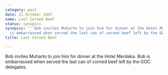 ```yaml
---
category: past
date: 21 October 1947
name: Last Corned Beef
status: synopsis
synopsis: '''Bob invites Muharto to join him for dinner at the Hotel Merdeka. Bob
  is embarrassed when served the last can of corned beef left by the GOC delegates.'''
title: Last Corned Beef

---
```






Bob invites Muharto to join him for
dinner at the Hotel Merdeka. Bob is embarrassed when served the last can
of corned beef left by the GOC delegates.
